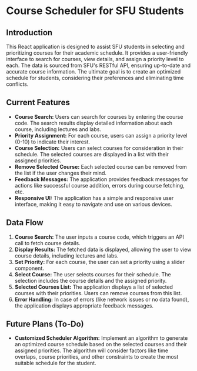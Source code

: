 # Course Scheduler for SFU Students

## Introduction

This React application is designed to assist SFU students in selecting and prioritizing courses for their academic schedule. It provides a user-friendly interface to search for courses, view details, and assign a priority level to each. The data is sourced from SFU's RESTful API, ensuring up-to-date and accurate course information. The ultimate goal is to create an optimized schedule for students, considering their preferences and eliminating time conflicts.

## Current Features

- **Course Search:** Users can search for courses by entering the course code. The search results display detailed information about each course, including lectures and labs.
- **Priority Assignment:** For each course, users can assign a priority level (0-10) to indicate their interest.
- **Course Selection:** Users can select courses for consideration in their schedule. The selected courses are displayed in a list with their assigned priorities.
- **Remove Selected Course:** Each selected course can be removed from the list if the user changes their mind.
- **Feedback Messages:** The application provides feedback messages for actions like successful course addition, errors during course fetching, etc.
- **Responsive UI:** The application has a simple and responsive user interface, making it easy to navigate and use on various devices.

## Data Flow

1. **Course Search:** The user inputs a course code, which triggers an API call to fetch course details.
2. **Display Results:** The fetched data is displayed, allowing the user to view course details, including lectures and labs.
3. **Set Priority:** For each course, the user can set a priority using a slider component.
4. **Select Course:** The user selects courses for their schedule. The selection includes the course details and the assigned priority.
5. **Selected Courses List:** The application displays a list of selected courses with their priorities. Users can remove courses from this list.
6. **Error Handling:** In case of errors (like network issues or no data found), the application displays appropriate feedback messages.

## Future Plans (To-Do)

- **Customized Scheduler Algorithm:** Implement an algorithm to generate an optimized course schedule based on the selected courses and their assigned priorities. The algorithm will consider factors like time overlaps, course priorities, and other constraints to create the most suitable schedule for the student.
